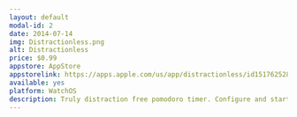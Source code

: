 ```yaml
---
layout: default
modal-id: 2
date: 2014-07-14
img: Distractionless.png
alt: Distractionless
price: $0.99
appstore: AppStore
appstorelink: https://apps.apple.com/us/app/distractionless/id1517625282
available: yes
platform: WatchOS
description: Truly distraction free pomodoro timer. Configure and start timer on your watch without your iPhone nearby.
---
```

